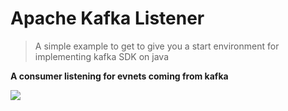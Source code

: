 # Apache Kafka Listener
> A simple example to get to give you a start environment for implementing kafka SDK on java

**A consumer listening for evnets coming from kafka**

![](https://cdn2.hubspot.net/hubfs/540072/elements/products/Kafka_Connect_graphic.png)
